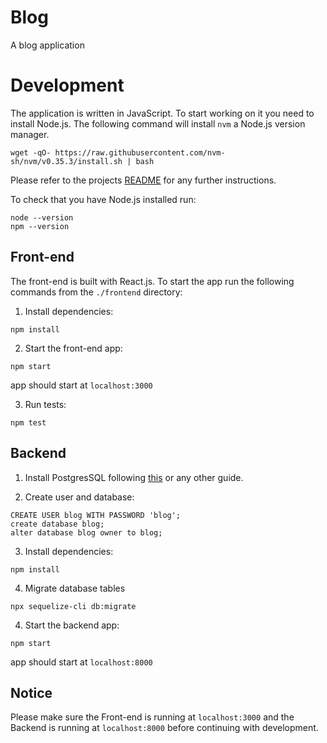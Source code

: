 # Blog

A blog application

# Development

The application is written in JavaScript. To start working on it you need to install Node.js. The following command will install `nvm` a Node.js version manager.

```
wget -qO- https://raw.githubusercontent.com/nvm-sh/nvm/v0.35.3/install.sh | bash
```

Please refer to the projects [README](https://github.com/nvm-sh/nvm#installing-and-updating) for any further instructions.

To check that you have Node.js installed run:

```
node --version
npm --version
```

## Front-end

The front-end is built with React.js. To start the app run the following commands from the `./frontend` directory:

1. Install dependencies:
```
npm install
```

2. Start the front-end app:
```
npm start
```
app should start at `localhost:3000`

3. Run tests:
```
npm test
```

## Backend

1. Install PostgresSQL following [this](https://wiki.postgresql.org/wiki/Detailed_installation_guides) or any other guide.

2. Create user and database:
```
CREATE USER blog WITH PASSWORD 'blog';
create database blog;
alter database blog owner to blog;
```

3. Install dependencies:
```
npm install
```

4. Migrate database tables
```
npx sequelize-cli db:migrate
```

4. Start the backend app:
```
npm start
```
app should start at `localhost:8000`

## Notice

Please make sure the Front-end is running at `localhost:3000` and the Backend is running at `localhost:8000` before continuing with development.
